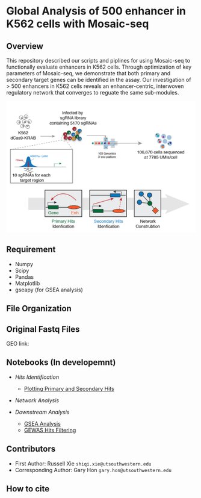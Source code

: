 # Global Analysis of 500 enhancer in K562 cells with Mosaic-seq

## Overview
This repository described our scripts and piplines for using Mosaic-seq to functionally evaluate enhancers in K562 cells. Through optimization of key parameters of Mosaic-seq, we demonstrate that both primary and secondary target genes can be identified in the assay. Our investigation of > 500 enhancers in K562 cells reveals an enhancer-centric, interwoven regulatory network that converges to reguate the same sub-modules. 

![Over-view](./MISC/Overview-01.png "Overview")

## Requirement
- Numpy
- Scipy
- Pandas
- Matplotlib
- gseapy (for GSEA analysis)

## File Organization

## Original Fastq Files
GEO link: 

## Notebooks (In developemnt)
- *Hits Identification*
	- [Plotting Primary and Secondary Hits](https://nbviewer.jupyter.org/github/russellxie/Global-analysis-K562-enhancers/blob/master/Notebooks/Hits_plotting/Hits_plotting.ipynb)

- *Network Analysis*

- *Downstream Analysis*
	- [GSEA Analysis](https://nbviewer.jupyter.org/github/russellxie/Global-analysis-K562-enhancers/blob/master/Notebooks/GSEA_analysis/GSEA_test.ipynb)
	- [GEWAS Hits Filtering](https://nbviewer.jupyter.org/github/russellxie/Global-analysis-K562-enhancers/blob/master/Notebooks/GWAS-analysis/GWAS_data.ipynb)

## Contributors
* First Author: Russell Xie `shiqi.xie@utsouthwestern.edu`
* Corresponding Author: Gary Hon `gary.hon@utsouthwestern.edu`

## How to cite
